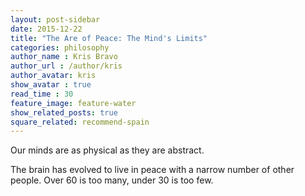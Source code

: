 ```yaml
---
layout: post-sidebar
date: 2015-12-22
title: "The Are of Peace: The Mind's Limits"
categories: philosophy
author_name : Kris Bravo
author_url : /author/kris
author_avatar: kris
show_avatar : true
read_time : 30
feature_image: feature-water
show_related_posts: true
square_related: recommend-spain
---
```


Our minds are as physical as they are abstract.

The brain has evolved to live in peace with a narrow number of other people. Over 60 is too many, under 30 is too few.
